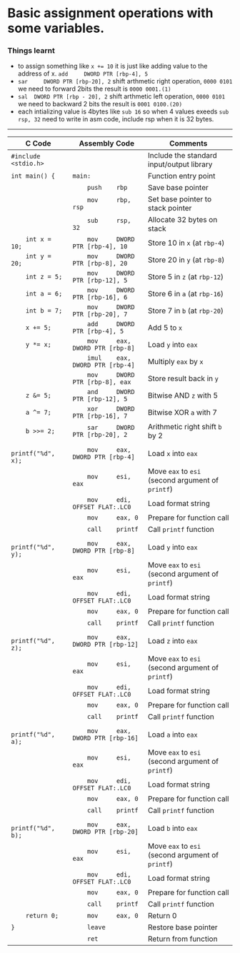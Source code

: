 
# Basic assignment operations with some variables.

### Things learnt
  - to assign something like `x += 10` it is just like adding value to the address of x. `add     DWORD PTR [rbp-4], 5`
  - `sar     DWORD PTR [rbp-20], 2` shift arthmetic right operation, `0000 0101` we need to forward 2bits the result is `0000 0001.(1)`
  - `sal  DWORD PTR [rbp - 20], 2` shift arthmetic left operation, `0000 0101` we need to backward 2 bits the result is `0001 0100.(20)`
  - each intializing value is 4bytes like `sub 16` so when 4 values exeeds `sub rsp, 32` need to write in asm code, include rsp when it is 32 bytes.

---

| C Code | Assembly Code | Comments |
|--------|----------------|----------|
| `#include <stdio.h>` | | Include the standard input/output library |
| `int main() {` | `main:` | Function entry point |
| | `    push    rbp` | Save base pointer |
| | `    mov     rbp, rsp` | Set base pointer to stack pointer |
| | `    sub     rsp, 32` | Allocate 32 bytes on stack |
| `    int x = 10;` | `    mov     DWORD PTR [rbp-4], 10` | Store 10 in `x` (at `rbp-4`) |
| `    int y = 20;` | `    mov     DWORD PTR [rbp-8], 20` | Store 20 in `y` (at `rbp-8`) |
| `    int z = 5;` | `    mov     DWORD PTR [rbp-12], 5` | Store 5 in `z` (at `rbp-12`) |
| `    int a = 6;` | `    mov     DWORD PTR [rbp-16], 6` | Store 6 in `a` (at `rbp-16`) |
| `    int b = 7;` | `    mov     DWORD PTR [rbp-20], 7` | Store 7 in `b` (at `rbp-20`) |
| `    x += 5;` | `    add     DWORD PTR [rbp-4], 5` | Add 5 to `x` |
| `    y *= x;` | `    mov     eax, DWORD PTR [rbp-8]` | Load `y` into `eax` |
| | `    imul    eax, DWORD PTR [rbp-4]` | Multiply `eax` by `x` |
| | `    mov     DWORD PTR [rbp-8], eax` | Store result back in `y` |
| `    z &= 5;` | `    and     DWORD PTR [rbp-12], 5` | Bitwise AND `z` with 5 |
| `    a ^= 7;` | `    xor     DWORD PTR [rbp-16], 7` | Bitwise XOR `a` with 7 |
| `    b >>= 2;` | `    sar     DWORD PTR [rbp-20], 2` | Arithmetic right shift `b` by 2 |
| `    printf("%d", x);` | `    mov     eax, DWORD PTR [rbp-4]` | Load `x` into `eax` |
| | `    mov     esi, eax` | Move `eax` to `esi` (second argument of `printf`) |
| | `    mov     edi, OFFSET FLAT:.LC0` | Load format string |
| | `    mov     eax, 0` | Prepare for function call |
| | `    call    printf` | Call `printf` function |
| `    printf("%d", y);` | `    mov     eax, DWORD PTR [rbp-8]` | Load `y` into `eax` |
| | `    mov     esi, eax` | Move `eax` to `esi` (second argument of `printf`) |
| | `    mov     edi, OFFSET FLAT:.LC0` | Load format string |
| | `    mov     eax, 0` | Prepare for function call |
| | `    call    printf` | Call `printf` function |
| `    printf("%d", z);` | `    mov     eax, DWORD PTR [rbp-12]` | Load `z` into `eax` |
| | `    mov     esi, eax` | Move `eax` to `esi` (second argument of `printf`) |
| | `    mov     edi, OFFSET FLAT:.LC0` | Load format string |
| | `    mov     eax, 0` | Prepare for function call |
| | `    call    printf` | Call `printf` function |
| `    printf("%d", a);` | `    mov     eax, DWORD PTR [rbp-16]` | Load `a` into `eax` |
| | `    mov     esi, eax` | Move `eax` to `esi` (second argument of `printf`) |
| | `    mov     edi, OFFSET FLAT:.LC0` | Load format string |
| | `    mov     eax, 0` | Prepare for function call |
| | `    call    printf` | Call `printf` function |
| `    printf("%d", b);` | `    mov     eax, DWORD PTR [rbp-20]` | Load `b` into `eax` |
| | `    mov     esi, eax` | Move `eax` to `esi` (second argument of `printf`) |
| | `    mov     edi, OFFSET FLAT:.LC0` | Load format string |
| | `    mov     eax, 0` | Prepare for function call |
| | `    call    printf` | Call `printf` function |
| `    return 0;` | `    mov     eax, 0` | Return 0 |
| `}` | `    leave` | Restore base pointer |
| | `    ret` | Return from function |
